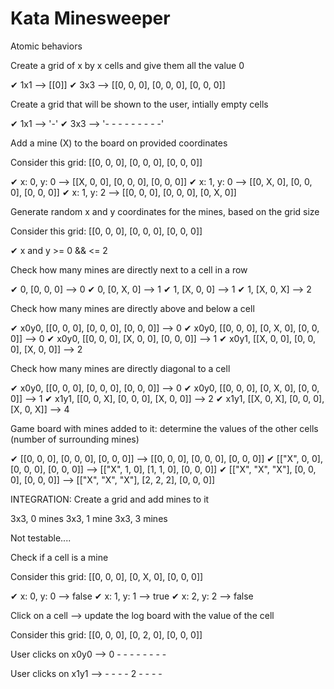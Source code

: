 # Kata Minesweeper
Atomic behaviors

Create a grid of x by x cells and give them all the value 0

✔ 1x1 --> [[0]]
✔ 3x3 --> [[0, 0, 0], [0, 0, 0], [0, 0, 0]]

Create a grid that will be shown to the user, intially empty cells

✔ 1x1 --> '-'
✔ 3x3 --> '- - -
           - - -
           - - -'

Add a mine (X) to the board on provided coordinates

Consider this grid: [[0, 0, 0], [0, 0, 0], [0, 0, 0]]

✔ x: 0, y: 0 --> [[X, 0, 0], [0, 0, 0], [0, 0, 0]]
✔ x: 1, y: 0 --> [[0, X, 0], [0, 0, 0], [0, 0, 0]]
✔ x: 1, y: 2 --> [[0, 0, 0], [0, 0, 0], [0, X, 0]]

Generate random x and y coordinates for the mines, based on the grid size

Consider this grid: [[0, 0, 0], [0, 0, 0], [0, 0, 0]]

✔ x and y >= 0 && <= 2

Check how many mines are directly next to a cell in a row

✔ 0, [0, 0, 0] --> 0
✔ 0, [0, X, 0] --> 1
✔ 1, [X, 0, 0] --> 1
✔ 1, [X, 0, X] --> 2

Check how many mines are directly above and below a cell

✔ x0y0, [[0, 0, 0], [0, 0, 0], [0, 0, 0]] --> 0
✔ x0y0, [[0, 0, 0], [0, X, 0], [0, 0, 0]] --> 0
✔ x0y0, [[0, 0, 0], [X, 0, 0], [0, 0, 0]] --> 1
✔ x0y1, [[X, 0, 0], [0, 0, 0], [X, 0, 0]] --> 2

Check how many mines are directly diagonal to a cell

✔ x0y0, [[0, 0, 0], [0, 0, 0], [0, 0, 0]] --> 0
✔ x0y0, [[0, 0, 0], [0, X, 0], [0, 0, 0]] --> 1
✔ x1y1, [[0, 0, X], [0, 0, 0], [X, 0, 0]] --> 2
✔ x1y1, [[X, 0, X], [0, 0, 0], [X, 0, X]] --> 4

Game board with mines added to it: determine the values of the other cells (number of surrounding mines)

✔ [[0, 0, 0], [0, 0, 0], [0, 0, 0]] --> [[0, 0, 0], [0, 0, 0], [0, 0, 0]]
✔ [["X", 0, 0], [0, 0, 0], [0, 0, 0]] --> [["X", 1, 0], [1, 1, 0], [0, 0, 0]]
✔ [["X", "X", "X"], [0, 0, 0], [0, 0, 0]] -->  [["X", "X", "X"], [2, 2, 2], [0, 0, 0]]


INTEGRATION: Create a grid and add mines to it

3x3, 0 mines
3x3, 1 mine
3x3, 3 mines

Not testable....

Check if a cell is a mine

Consider this grid: [[0, 0, 0], [0, X, 0], [0, 0, 0]]

✔ x: 0, y: 0 --> false
✔ x: 1, y: 1 --> true
✔ x: 2, y: 2 --> false

Click on a cell --> update the log board with the value of the cell

Consider this grid: [[0, 0, 0], [0, 2, 0], [0, 0, 0]]

User clicks on x0y0 --> 0 - -
                        - - -
                        - - -

User clicks on x1y1 --> - - -
                        - 2 -
                        - - -

